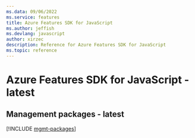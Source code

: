 ```yaml
---
ms.data: 09/06/2022
ms.service: features
title: Azure Features SDK for JavaScript
ms.author: jeffish
ms.devlang: javascript
author: xirzec
description: Reference for Azure Features SDK for JavaScript
ms.topic: reference
---
```

# Azure Features SDK for JavaScript - latest

## Management packages - latest
[!INCLUDE [mgmt-packages](features-mgmt-index.md)]